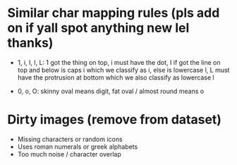 # Similar char mapping rules (pls add on if yall spot anything new lel thanks)

- 1, i, I, l, L: 1 got the thing on top, i must have the dot, I if got the line on top and below is caps i which we classify as i, else is lowercase l, L must have the protrusion at bottom which we also classify as lowercase l

- 0, o, O: skinny oval means digit, fat oval / almost round means o

# Dirty images (remove from dataset)

- Missing characters or random icons
- Uses roman numerals or greek alphabets
- Too much noise / character overlap
